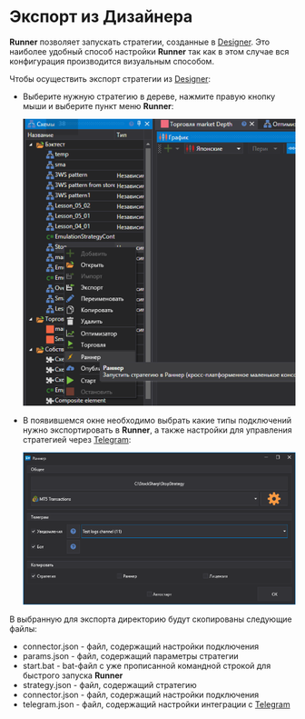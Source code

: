 # Экспорт из Дизайнера

**Runner** позволяет запускать стратегии, созданные в [Designer](Designer.md). Это наиболее удобный способ настройки **Runner** так как в этом случае вся конфигурация производится визуальным способом.

Чтобы осуществить экспорт стратегии из [Designer](Designer.md):

- Выберите нужную стратегию в дереве, нажмите правую кнопку мыши и выберите пункт меню **Runner**:

  ![Designer_Runner_1](../images/Designer_Runner_1.png)

- В появившемся окне необходимо выбрать какие типы подключений нужно экспортировать в **Runner**, а также настройки для управления стратегией через [Telegram](Telegram.md):

  ![Designer_Runner_1](../images/Designer_Runner_2.png)

В выбранную для экспорта директорию будут скопированы следующие файлы:

- connector.json - файл, содержащий настройки подключения
- params.json - файл, содержащий параметры стратегии
- start.bat - bat-файл с уже прописанной командной строкой для быстрого запуска **Runner**
- strategy.json - файл, содержащий стратегию
- connector.json - файл, содержащий настройки подключения
- telegram.json - файл, содержащий настройки интеграции с [Telegram](Telegram.md)
